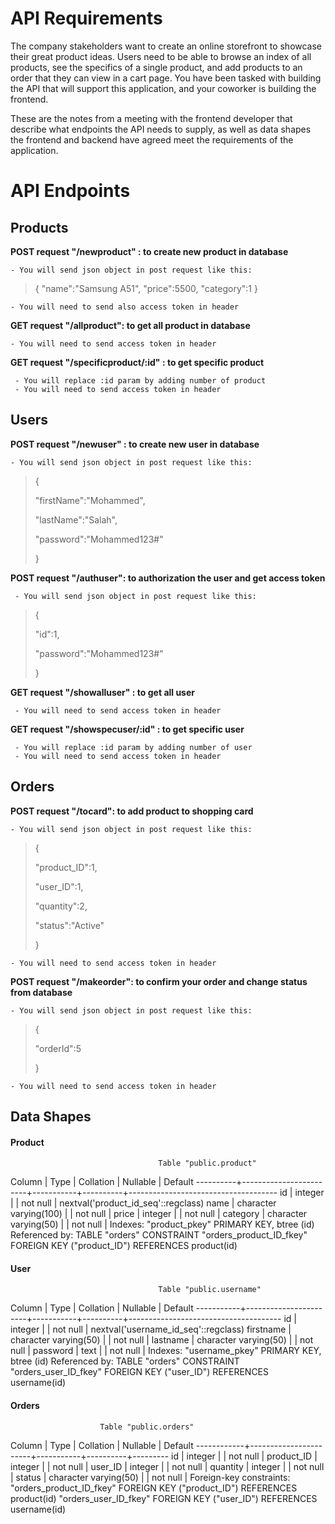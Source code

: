 # API Requirements

The company stakeholders want to create an online storefront to showcase their great product ideas. Users need to be able to browse an index of all products, see the specifics of a single product, and add products to an order that they can view in a cart page. You have been tasked with building the API that will support this application, and your coworker is building the frontend.

These are the notes from a meeting with the frontend developer that describe what endpoints the API needs to supply, as well as data shapes the frontend and backend have agreed meet the requirements of the application.

# API Endpoints

## Products

**POST request "/newproduct" : to create new product in database**


    - You will send json object in post request like this:

> {
> "name":"Samsung A51",
> "price":5500,
> "category":1
> }

    - You will need to send also access token in header

**GET request "/allproduct": to get all product in database**

    - You will need to send access token in header

**GET request "/specificproduct/:id" : to get specific product**

     - You will replace :id param by adding number of product
     - You will need to send access token in header

## Users

**POST request "/newuser" : to create new user in database**

    - You will send json object in post request like this:

> {
>
> "firstName":"Mohammed",
>
> "lastName":"Salah",
>
> "password":"Mohammed123#"
>
> }

**POST request "/authuser": to authorization the user and get access token**

     - You will send json object in post request like this:

> {
>
> "id":1,
>
> "password":"Mohammed123#"
>
> }

**GET request "/showalluser" : to get all user**

     - You will need to send access token in header

**GET request "/showspecuser/:id" : to get specific user**

     - You will replace :id param by adding number of user
     - You will need to send access token in header

## Orders

**POST request "/tocard": to add product to shopping card**

    - You will send json object in post request like this:

> {
>
> "product_ID":1,
>
> "user_ID":1,
>
> "quantity":2,
>
> "status":"Active"
>
> }

    - You will need to send access token in header

**POST request "/makeorder": to confirm your order and change status from database**

    - You will send json object in post request like this:

> {
>
> "orderId":5
>
> }

    - You will need to send access token in header

## Data Shapes

#### Product

                                     Table "public.product"
  Column  |          Type          | Collation | Nullable |               Default
----------+------------------------+-----------+----------+-------------------------------------
 id       | integer                |           | not null | nextval('product_id_seq'::regclass)
 name     | character varying(100) |           | not null |
 price    | integer                |           | not null |
 category | character varying(50)  |           | not null |
Indexes:
    "product_pkey" PRIMARY KEY, btree (id)
Referenced by:
    TABLE "orders" CONSTRAINT "orders_product_ID_fkey" FOREIGN KEY ("product_ID") REFERENCES product(id)

#### User

                                     Table "public.username"
  Column   |         Type          | Collation | Nullable |               Default
-----------+-----------------------+-----------+----------+--------------------------------------
 id        | integer               |           | not null | nextval('username_id_seq'::regclass)
 firstname | character varying(50) |           | not null |
 lastname  | character varying(50) |           | not null |
 password  | text                  |           | not null |
Indexes:
    "username_pkey" PRIMARY KEY, btree (id)
Referenced by:
    TABLE "orders" CONSTRAINT "orders_user_ID_fkey" FOREIGN KEY ("user_ID") REFERENCES username(id)
#### Orders

                        Table "public.orders"
   Column   |         Type          | Collation | Nullable | Default
------------+-----------------------+-----------+----------+---------
 id         | integer               |           | not null |
 product_ID | integer               |           | not null |
 user_ID    | integer               |           | not null |
 quantity   | integer               |           | not null |
 status     | character varying(50) |           | not null |
Foreign-key constraints:
    "orders_product_ID_fkey" FOREIGN KEY ("product_ID") REFERENCES product(id)
    "orders_user_ID_fkey" FOREIGN KEY ("user_ID") REFERENCES username(id)
